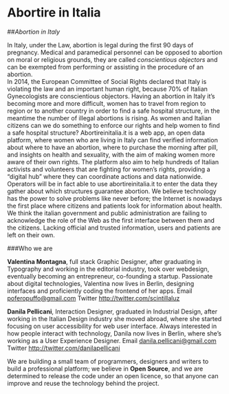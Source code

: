 Abortire in Italia
===

##*Abortion in Italy*

In Italy, under the Law, abortion is legal during the first 90 days of pregnancy. 
Medical and paramedical personnel can be opposed to abortion on moral or religious grounds, they are called *conscientious objectors* and can be exempted from performing or assisting in the procedure of an abortion.  
In 2014, the European Committee of Social Rights declared that Italy is violating the law and an important human right, because 70% of Italian Gynecologists are conscientious objectors. Having an abortion in Italy it’s becoming more and more difficult, women has to travel from region to region or to another country in order to find a safe hospital structure, in the meantime the number of illegal abortions is rising.
As women and Italian citizens can we do something to enforce our rights and help women to find a safe hospital structure?
Abortireinitalia.it is a web app, an open data platform, where women who are living in Italy can find verified information about where to have an abortion, where to purchase the morning after pill, and insights on health and sexuality, with the aim of making women more aware of their own rights.
The platform also aim to help hundreds of Italian activists and volunteers that are fighting for women’s rights, providing a “digital hub” where they can coordinate actions and data nationwide. Operators will be in fact able to use abortireinitalia.it to enter the data they gather about which structures guarantee abortion.
We believe technology has the power to solve problems like never before; the Internet is nowadays the first place where citizens and patients look for information about health. We think the italian government and public administration are failing to acknowledge the role of the Web as the first interface between them and the citizens. Lacking official and trusted information, users and patients are left on their own.

###Who we are

**Valentina Montagna**, full stack Graphic Designer, after graduating in Typography and working in the editorial industry, took over webdesign, eventually becoming an entrepreneur, co-founding a startup. Passionate about digital technologies, Valentina now lives in Berlin, designing interfaces and proficiently coding the frontend of her apps.
Email poferopuffo@gmail.com 
Twitter http://twitter.com/scintillaluz

**Danila Pellicani**, Interaction Designer, graduated in Industrial Design, after working in the Italian Design industry she moved abroad, where she started focusing on user accessibility for web user interface. Always interested in how people interact with technology, Danila now lives in Berlin, where she’s working as a User Experience Designer.
Email danila.pellicani@gmail.com
Twitter http://twitter.com/danilapellicani

We are building a small team of programmers, designers and writers to build a professional platform; we believe in **Open Source**, and we are determined to release the code under an open licence, so that anyone can improve and reuse the technology behind the project. 
